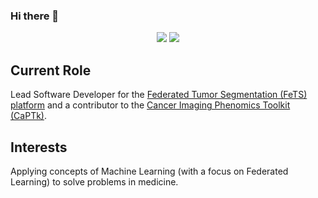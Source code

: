 ### Hi there 👋

<!--
**sarthakpati/sarthakpati** is a ✨ _special_ ✨ repository because its `README.md` (this file) appears on your GitHub profile.

Here are some ideas to get you started:

- 🔭 I’m currently working on ...
- 🌱 I’m currently learning ...
- 👯 I’m looking to collaborate on ...
- 🤔 I’m looking for help with ...
- 💬 Ask me about ...
- 📫 How to reach me: ...
- 😄 Pronouns: ...
- ⚡ Fun fact: ...
-->

<p align="center">
  <a href="https://orcid.org/0000-0003-2243-8487" alt="Citation"><img src="https://img.shields.io/badge/Orc--ID-Profile-green" /></a>
  <a href="https://scholar.google.com/citations?user=lL5jPysAAAAJ&hl=en" alt="Citation"><img src="https://img.shields.io/badge/Google%20Scholar-Profile-blue" /></a>
</p>

## Current Role
Lead Software Developer for the [Federated Tumor Segmentation (FeTS) platform](https://www.fets.ai/) and a contributor to the [Cancer Imaging Phenomics Toolkit (CaPTk)](https://www.med.upenn.edu/cbica/captk/).

## Interests
Applying concepts of Machine Learning (with a focus on Federated Learning) to solve problems in medicine.
